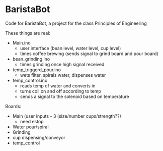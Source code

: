 # BaristaBot
Code for BaristaBot, a project for the class Principles of Engineering

These things are real:
  - Main.ino
    - user interface (bean level, water level, cup level)
    - times coffee brewing (sends signal to grind board and pour board)
  - bean_grinding.ino
    - times grinding once high signal received
  - temp_triggerd_pour.ino
    - wets filter, spirals water, dispenses water
  - temp_control.ino
    - reads temp of water and converts in
    - turns coil on and off according to temp
    - sends a signal to the solenoid based on temperature
  
Boards:
  - Main (user inputs - 3 (size/number cups/strength??)
    - need estop
  - Water pour/spiral
  - Grinding
  - cup dispensing/conveyor
  - temp_control

